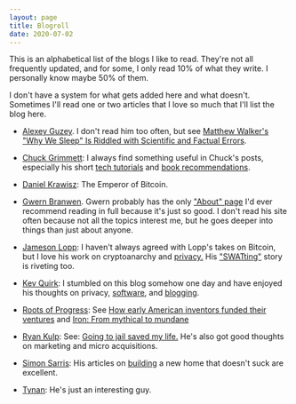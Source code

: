 ```yaml
---
layout: page
title: Blogroll
date: 2020-07-02
---
```


This is an alphabetical list of the blogs I like to read. They're not all frequently updated, and for some, I only read 10% of what they write. I personally know maybe 50% of them.

I don't have a system for what gets added here and what doesn't. Sometimes I'll read one or two articles that I love so much that I'll list the blog here.

- [Alexey Guzey](https://guzey.com/). I don't read him too often, but see [Matthew Walker's "Why We Sleep" Is Riddled with Scientific and Factual Errors](https://guzey.com/books/why-we-sleep/).

- [Chuck Grimmett](http://cagrimmett.com): I always find something useful in Chuck's posts, especially his short [tech tutorials](http://www.cagrimmett.com/tech/2019/02/04/setting-up-mac-from-scratch.html) and [book recommendations](http://www.cagrimmett.com/media/2019/06/12/reading-listening-using.html). 

- [Daniel Krawisz](https://krawisz.com): The Emperor of Bitcoin.

- [Gwern Branwen](https://gwern.net). Gwern probably has the only ["About" page](https://www.gwern.net/About) I'd ever recommend reading in full because it's just so good. I don't read his site often because not all the topics interest me, but he goes deeper into things than just about anyone.

- [Jameson Lopp](https://blog.lopp.net/): I haven't always agreed with Lopp's takes on Bitcoin, but I love his work on cryptoanarchy and [privacy.](https://blog.lopp.net/modest-privacy-protection-proposal/) His ["SWATting"](https://blog.lopp.net/reflections-upon-a-swatting/) story is riveting too.

- [Kev Quirk](https://kevq.uk/): I stumbled on this blog somehow one day and have enjoyed his thoughts on privacy, [software](https://kevq.uk/email-is-not-broken/), and [blogging](https://kevq.uk/how-i-optimise-my-website-performance/).

- [Roots of Progress](https://rootsofprogress.org/): See [How early American inventors funded their ventures](https://rootsofprogress.org/how-early-american-inventors-funded-their-ventures) and [Iron: From mythical to mundane](https://rootsofprogress.org/iron-from-mythical-to-mundane)

- [Ryan Kulp](https://www.ryanckulp.com/): See: [Going to jail saved my life.](https://www.ryanckulp.com/jail-saved-my-life/) He's also got good thoughts on marketing and micro acquisitions.

- [Simon Sarris](https://simonsarris.com/): His articles on [building](https://medium.com/@simon.sarris/designing-a-new-old-home-part-1-cf298b58ed41) a new home that doesn't suck are excellent.

- [Tynan](http://tynan.com/): He's just an interesting guy. 

